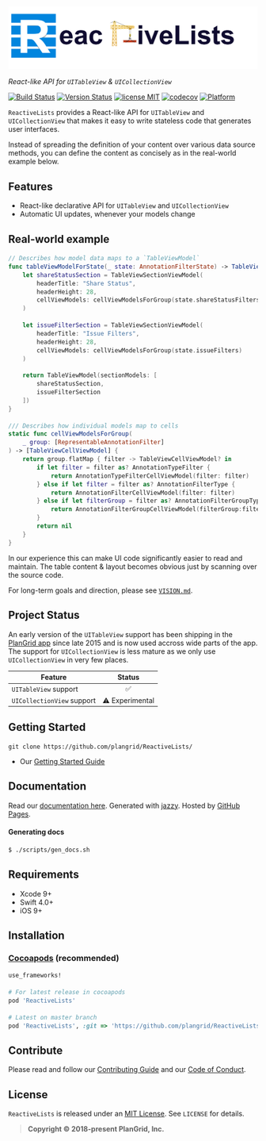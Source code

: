 ![](Resources/logo.png)


*React-like API for `UITableView` & `UICollectionView`*

[![Build Status](https://travis-ci.org/plangrid/ReactiveLists.svg?branch=master)](https://travis-ci.org/plangrid/ReactiveLists) [![Version Status](https://img.shields.io/cocoapods/v/ReactiveLists.svg)][podLink] [![license MIT](https://img.shields.io/cocoapods/l/ReactiveLists.svg)][mitLink] [![codecov](https://codecov.io/gh/plangrid/ReactiveLists/branch/master/graph/badge.svg)](https://codecov.io/gh/plangrid/ReactiveLists) [![Platform](https://img.shields.io/cocoapods/p/ReactiveLists.svg)][docsLink]

`ReactiveLists` provides a React-like API for `UITableView` and `UICollectionView` that makes it easy to write stateless code that generates user interfaces.

Instead of spreading the definition of your content over various data source methods, you can define the content as concisely as in the real-world example below.

## Features

- React-like declarative API for `UITableView` and `UICollectionView`
- Automatic UI updates, whenever your models change

## Real-world example

```swift
// Describes how model data maps to a `TableViewModel`
func tableViewModelForState(_ state: AnnotationFilterState) -> TableViewModel {
    let shareStatusSection = TableViewSectionViewModel(
        headerTitle: "Share Status",
        headerHeight: 28,
        cellViewModels: cellViewModelsForGroup(state.shareStatusFilters)
    )

    let issueFilterSection = TableViewSectionViewModel(
        headerTitle: "Issue Filters",
        headerHeight: 28,
        cellViewModels: cellViewModelsForGroup(state.issueFilters)
    )

    return TableViewModel(sectionModels: [
        shareStatusSection,
        issueFilterSection
    ])
}

/// Describes how individual models map to cells
static func cellViewModelsForGroup(
	_ group: [RepresentableAnnotationFilter]
) -> [TableViewCellViewModel] {
    return group.flatMap { filter -> TableViewCellViewModel? in
        if let filter = filter as? AnnotationTypeFilter {
            return AnnotationTypeFilterCellViewModel(filter: filter)
        } else if let filter = filter as? AnnotationFilterType {
            return AnnotationFilterCellViewModel(filter: filter)
        } else if let filterGroup = filter as? AnnotationFilterGroupType {
            return AnnotationFilterGroupCellViewModel(filterGroup:filterGroup)
        }
        return nil
    }
}
```

In our experience this can make UI code significantly easier to read and maintain. The table content & layout becomes obvious just by scanning over the source code.

For long-term goals and direction, please see [`VISION.md`](https://github.com/plangrid/ReactiveLists/blob/master/Guides/VISION.md).

## Project Status

An early version of  the `UITableView` support has been shipping in the [PlanGrid app](https://itunes.apple.com/us/app/plangrid-construction-software/id498795789?mt=8) since late 2015 and is now used accross wide parts of the app. The support for `UICollectionView` is less mature as we only use `UICollectionView` in very few places.

| Feature                    |     Status      |
| -------------------------- | :-------------: |
| `UITableView` support      |        ✅        |
| `UICollectionView` support | ⚠️ Experimental |

## Getting Started
```
git clone https://github.com/plangrid/ReactiveLists/
```
- Our [Getting Started Guide](https://github.com/plangrid/ReactiveLists/blob/master/Guides/Getting%20Started.md)

## Documentation

Read our [documentation here][docsLink]. Generated with [jazzy](https://github.com/realm/jazzy). Hosted by [GitHub Pages](https://pages.github.com).

#### Generating docs

```bash
$ ./scripts/gen_docs.sh
```

## Requirements

* Xcode 9+
* Swift 4.0+
* iOS 9+

## Installation

### [Cocoapods](https://cocoapods.org/) (recommended)

```ruby
use_frameworks!

# For latest release in cocoapods
pod 'ReactiveLists'

# Latest on master branch
pod 'ReactiveLists', :git => 'https://github.com/plangrid/ReactiveLists.git', :branch => 'master'
```

## Contribute

Please read and follow our [Contributing Guide](https://github.com/plangrid/ReactiveLists/blob/master/.github/CONTRIBUTING.md) and our [Code of Conduct](https://github.com/plangrid/ReactiveLists/blob/master/CODE_OF_CONDUCT.md).

## License

`ReactiveLists` is released under an [MIT License][mitLink]. See `LICENSE` for details.

> **Copyright &copy; 2018-present PlanGrid, Inc.**

[docsLink]:https://plangrid.github.io/ReactiveLists
[podLink]:https://cocoapods.org/pods/ReactiveLists
[mitLink]:https://opensource.org/licenses/MIT